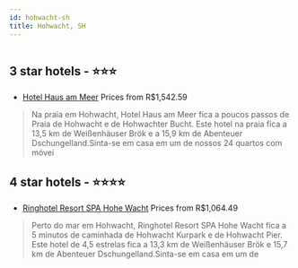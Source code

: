 ```yaml
---
id: hohwacht-sh
title: Hohwacht, SH
---
```


<center><img src="https://i.travelapi.com/hotels/1000000/910000/903900/903826/9d510c7b_z.jpg" alt="" /></center>


##  3 star hotels - ⭐️⭐️⭐️

-    [Hotel Haus am Meer](https://www.hurb.com/br/aud/https://www.hurb.com/br/hotels/hohwacht/hotel-haus-am-meer-HT-7XQJ?cmp=18055) Prices from R$1,542.59
   > Na praia em Hohwacht, Hotel Haus am Meer fica a poucos passos de Praia de Hohwacht e de Hohwachter Bucht.  Este hotel na praia fica a 13,5 km de Weißenhäuser Brök e a 15,9 km de Abenteuer Dschungelland.Sinta-se em casa em um de nossos 24 quartos com móvei

##  4 star hotels - ⭐️⭐️⭐️⭐️

-    [Ringhotel Resort SPA Hohe Wacht](https://www.hurb.com/br/aud/https://www.hurb.com/br/hotels/hohwacht/ringhotel-resort-spa-hohe-wacht-HT-YAEY?cmp=18055) Prices from R$1,064.49
   > Perto do mar em Hohwacht, Ringhotel Resort SPA Hohe Wacht fica a 5 minutos de caminhada de Hohwacht Kurpark e de Hohwacht Pier.  Este hotel de 4,5 estrelas fica a 13,3 km de Weißenhäuser Brök e 15,7 km de Abenteuer Dschungelland.Sinta-se em casa em um de 
